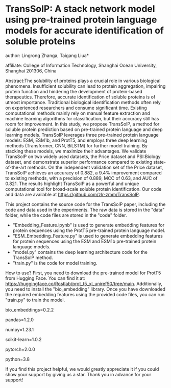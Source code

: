 # **TransSolP: A stack network model using pre-trained protein language models for accurate identification of soluble proteins** 

author: Lingrong Zhanga,  Taigang Liua*

affiliate: College of Information Technology, Shanghai Ocean University, Shanghai 201306, China

Abstract:The solubility of proteins plays a crucial role in various biological phenomena. Insufficient solubility can lead to protein aggregation, impairing protein function and hindering the development of protein-based therapeutics. Therefore, accurate identification of soluble proteins is of utmost importance. Traditional biological identification methods often rely on experienced researchers and consume significant time. Existing computational methods mainly rely on manual feature extraction and machine learning algorithms for classification, but their accuracy still has room for improvement. In this study, we propose TransSolP, a method for soluble protein prediction based on pre-trained protein language and deep learning models. TransSolP leverages three pre-trained protein language models: ESM, ESM1b, and ProtT5, and employs three deep learning methods (Transformer, CNN, BiLSTM) for further model training. By stacking these models, we maximize their advantages. We validate TransSolP on two widely used datasets, the Price dataset and PSI:Biology dataset, and demonstrate superior performance compared to existing state-of-the-art methods. On the independent validation set of the Price dataset, TransSolP achieves an accuracy of 0.882, a 9.4% improvement compared to existing methods, with a precision of 0.889, MCC of 0.63, and AUC of 0.821. The results highlight TransSolP as a powerful and unique computational tool for broad-scale soluble protein identification. Our code and data are available at https://github.com/zlr-zmm/TransSolP.


This project contains the source code for the TransSolP paper, including the code and data used in the experiments. The raw data is stored in the "data" folder, while the code files are stored in the "code" folder.

- "Embedding_Feature.ipynb" is used to generate embedding features for protein sequences using the ProtT5 pre-trained protein language model.
- "ESM_Embedding_Feature.py" is used to generate embedding features for protein sequences using the ESM and ESM1b pre-trained protein language models.
- "model.py" contains the deep learning architecture code for the TransSolP method.
- "train.py" is the code for model training.

How to use?
First, you need to download the pre-trained model for ProtT5 from Hugging Face. You can find it at: https://huggingface.co/Rostlab/prot_t5_xl_uniref50/tree/main. Additionally, you need to install the "bio_embedding" library. Once you have downloaded the required embedding features using the provided code files, you can run "train.py" to train the model.



bio_embeddings=0.2.2

pandas=1.2.0

numpy=1.23.1

scikit-learn=1.0.2

pytorch=2.0.0

python=3.8



If you find this project helpful, we would greatly appreciate it if you could show your support by giving us a star. Thank you in advance for your support!


